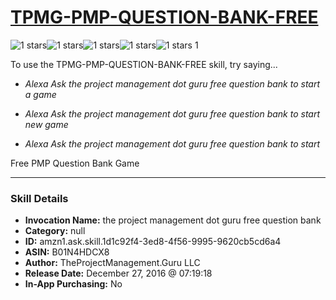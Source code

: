 # [TPMG-PMP-QUESTION-BANK-FREE](http://alexa.amazon.com/#skills/amzn1.ask.skill.1d1c92f4-3ed8-4f56-9995-9620cb5cd6a4)
![1 stars](../../images/ic_star_black_18dp_1x.png)![1 stars](../../images/ic_star_border_black_18dp_1x.png)![1 stars](../../images/ic_star_border_black_18dp_1x.png)![1 stars](../../images/ic_star_border_black_18dp_1x.png)![1 stars](../../images/ic_star_border_black_18dp_1x.png) 1

To use the TPMG-PMP-QUESTION-BANK-FREE skill, try saying...

* *Alexa Ask the project management dot guru free question bank to start a game*

* *Alexa Ask the project management dot guru free question bank to start new game*

* *Alexa Ask the project management dot guru free question bank to start*

Free PMP Question Bank Game

***

### Skill Details

* **Invocation Name:** the project management dot guru free question bank
* **Category:** null
* **ID:** amzn1.ask.skill.1d1c92f4-3ed8-4f56-9995-9620cb5cd6a4
* **ASIN:** B01N4HDCX8
* **Author:** TheProjectManagement.Guru LLC
* **Release Date:** December 27, 2016 @ 07:19:18
* **In-App Purchasing:** No
